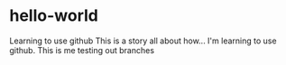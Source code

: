 # hello-world
Learning to use github
This is a story all about how... I'm learning to use github. This is me testing out branches
